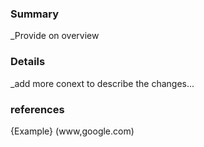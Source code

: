 ### Summary
_Provide on overview
### Details
_add more conext to describe the changes...


### references
{Example} (www,google.com)

#
